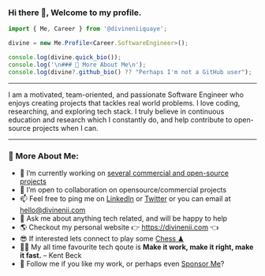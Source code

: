 ### Hi there 👋, Welcome to my profile.

```ts
import { Me, Career } from '@divineniiquaye';

divine = new Me.Profile<Career.SoftwareEngineer>();

console.log(divine.quick_bio());
console.log('\n### 🧐 More About Me\n');
console.log(divine?.github_bio() ?? "Perhaps I'm not a GitHub user");
```

---

I am a motivated, team-oriented, and passionate Software Engineer who enjoys creating projects that tackles real world problems.
I love coding, researching, and exploring tech stack. I truly believe in continuous education and research which I constantly do,
and help contribute to open-source projects when I can.

---

### 🧐 More About Me:

- 🔭   I’m currently working on [several commercial and open-source projects](https://divinenii.com/projects)
- 🤝   I’m open to collaboration on opensource/commercial projects
- 📫   Feel free to ping me on [LinkedIn](https://www.linkedin.com/in/divineniiquaye) or [Twitter](https://twitter.com/SparkleKvng) or you can email at [hello@divinenii.com](mailto:hello@divinenii.com)
- 💬   Ask me about anything tech related, and will be happy to help
- 🌎   Checkout my personal website 👉 https://divinenii.com 👈
- 😎   If interested lets connect to play some [Chess ♟](https://www.chess.com/member/divineibok)
- 💁🏼   My all time favourite tech qoute is **Make it work, make it right, make it fast.** – Kent Beck
- 🦄   Follow me if you like my work, or perhaps even [Sponsor Me](https://divinenii.com/sponsor)?
